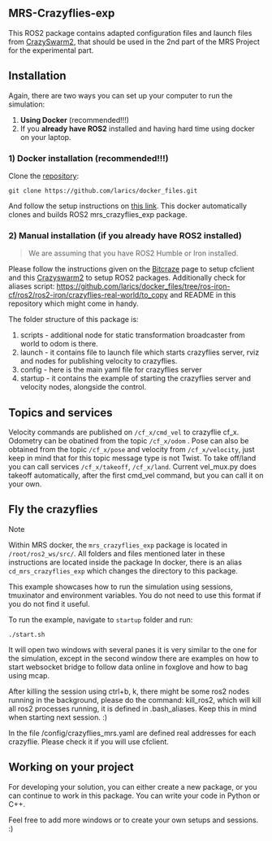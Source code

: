 ## MRS-Crazyflies-exp
This ROS2 package contains adapted configuration files and launch files from [CrazySwarm2](https://github.com/IMRCLab/crazyswarm2), that should be used in the 2nd part of the MRS Project for the experimental part.

## Installation

Again, there are two ways you can set up your computer to run the simulation:
1. **Using Docker** (recommended!!!)
2. If you **already have ROS2** installed and having hard time using docker on your laptop.

### 1) Docker installation (recommended!!!)

Clone the [repository](https://github.com/larics/docker_files/tree/master/ros2/ros2-iron/crazyflies-real-world):
```
git clone https://github.com/larics/docker_files.git
```
And follow the setup instructions  on [this link](https://github.com/larics/docker_files/tree/master/ros2/ros2-iron/crazyflies-real-world). This docker automatically clones and builds ROS2 mrs_crazyflies_exp package.

### 2) Manual installation (if you already have ROS2 installed)
> We are assuming that you have ROS2 Humble or Iron installed.

Please follow the instructions given on the [Bitcraze](https://www.bitcraze.io/documentation/tutorials/getting-started-with-crazyflie-2-x/#inst-comp) page to setup cfclient and  this [Crazyswarm2](https://github.com/IMRCLab/crazyswarm2) to setup ROS2 packages. Additionally check for aliases script: https://github.com/larics/docker_files/tree/ros-iron-cf/ros2/ros2-iron/crazyflies-real-world/to_copy and README in this repository which might come in handy.

The folder structure of this package is:
1. scripts - additional node for static transformation broadcaster from world to odom is there. 
2. launch -  it contains file to launch file which starts crazyflies server, rviz and nodes for publishing velocity to crazyflies.
3. config - here is the main yaml file for crazyflies server
4. startup - it contains the example of starting the crazyflies server and velocity nodes, alongside the control.

## Topics and services

Velocity commands are published on `/cf_x/cmd_vel` to crazyflie cf_x. Odometry can be obatined from the topic `/cf_x/odom` . Pose can also be obtained from the topic `/cf_x/pose` and velocity from `/cf_x/velocity`, just keep in mind that for this topic message type is not Twist. 
To take off/land you can call services  `/cf_x/takeoff`, `/cf_x/land`. Current vel_mux.py does takeoff automatically, after the first cmd_vel command, but you can call it on your own. 


## Fly the crazyflies
> [!NOTE]
> Within MRS docker, the `mrs_crazyflies_exp` package is located in `/root/ros2_ws/src/`. All folders and files mentioned later in these instructions are located inside the package In docker, there is an alias `cd_mrs_crazyflies_exp` which changes the directory to this package.

This example showcases how to run the simulation using sessions, tmuxinator and environment variables. You do not need to use this format if you do not find it useful.

To run the example, navigate to `startup` folder and run:
```
./start.sh
```
It will open two windows with several panes it is very similar to the one for the simulation, except in the second window there are examples on how to start websocket bridge to follow data online in foxglove and how to bag using mcap.

After killing the session using ctrl+b, k, there might be some ros2 nodes running in the background, please do the command: kill_ros2, which will kill all ros2 processes running, it is defined in .bash_aliases. Keep this in mind when starting next session. :)

In the file /config/crazyflies_mrs.yaml are defined real addresses for each crazyflie. Please check it if you will use cfclient.

## Working on your project

For developing your solution, you can either create a new package, or you can continue to work in this package. You can write your code in Python or C++.

Feel free to add more windows or to create your own setups and sessions. :)


